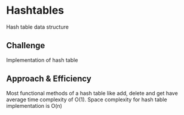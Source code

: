 # Hashtables

Hash table data structure

## Challenge

Implementation of hash table

## Approach & Efficiency

Most functional methods of a hash table like add, delete and get have average time complexity of O(1). Space complexity for hash table implementation is O(n)
